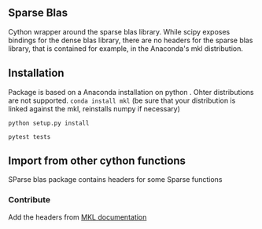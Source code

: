 ## Sparse Blas

Cython wrapper around the sparse blas library. While scipy exposes bindings
for the dense blas library, there are no headers for the sparse blas library,
that is contained for example, in the Anaconda's mkl distribution.

## Installation

Package is based on a Anaconda installation on python . Ohter distributions are not
supported.
`conda install mkl` (be sure that your distribution is linked against the mkl, reinstalls numpy if necessary)


`python setup.py install`

`pytest tests`

## Import from other cython functions

SParse blas package contains headers for some Sparse functions


### Contribute

Add the headers from [MKL documentation](https://software.intel.com/en-us/mkl-developer-reference-c-blas-level-1-routines-and-functions)
